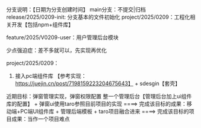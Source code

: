 分支说明：【日期为分支创建时间】
main分支：不提交|归档
  release/2025/0209-init: 分支基本的文件初始化
  project/2025/0209：工程化相关开发【包括npm+组件库】

  feature/2025/V0209-user：用户管理后台模块

少点强迫症：差不多就可以，先实现再优化

project/2025/0209： 
  1. 接入pc端组件库
  【参考实现：https://juejin.cn/post/7198159223204675643】 + sdesgin【套壳】

近期目标：弹窗管理实现，弹窗权限配置 整一个管理后台【管理后台加上ui组件库的配置】 + 弹窗ui使用taro参照目前项目的实现
  ====> 完成该目标的成果：移动端+PC端UI组件库 + 管理后端模板 + taro项目融合进来
  ====> 完成该目标的项目成果：当作一个项目难点